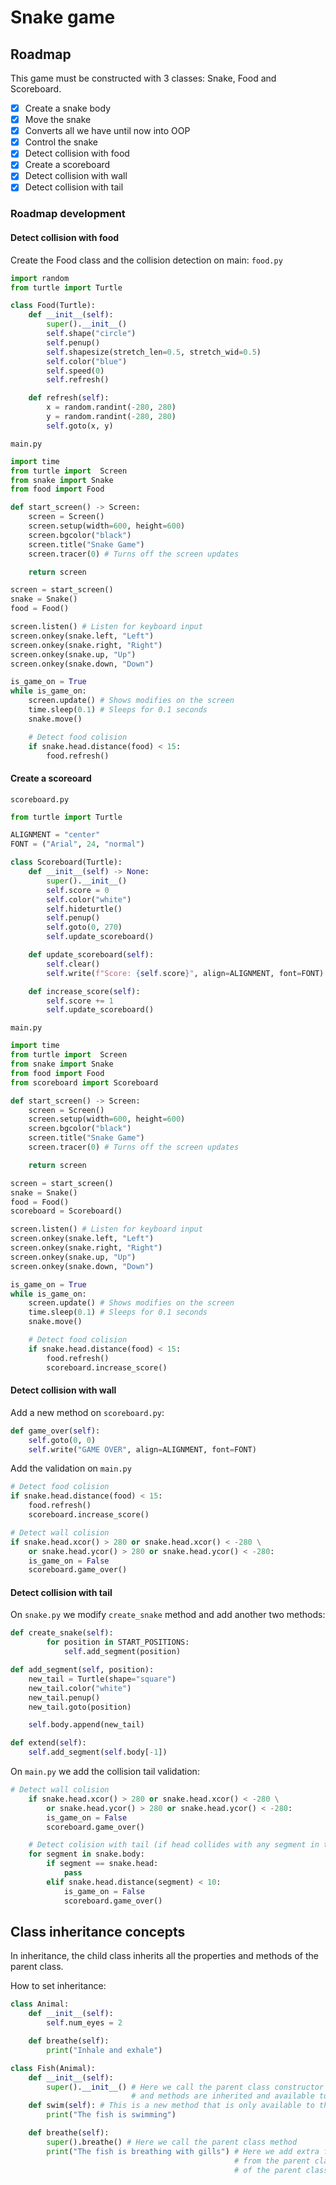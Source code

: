 # Snake game
## Roadmap
This game must be constructed with 3 classes: Snake, Food and Scoreboard.

- [x] Create a snake body
- [x] Move the snake
- [x] Converts all we have until now into OOP
- [x] Control the snake
- [x] Detect collision with food
- [X] Create a scoreboard
- [x] Detect collision with wall
- [x] Detect collision with tail

### Roadmap development
#### Detect collision with food
Create the Food class and the collision detection on main:
`food.py`
```python
import random
from turtle import Turtle

class Food(Turtle):
    def __init__(self):
        super().__init__()
        self.shape("circle")
        self.penup()
        self.shapesize(stretch_len=0.5, stretch_wid=0.5)
        self.color("blue")
        self.speed(0)
        self.refresh()

    def refresh(self):
        x = random.randint(-280, 280)
        y = random.randint(-280, 280)
        self.goto(x, y)

```

`main.py`
```python
import time
from turtle import  Screen
from snake import Snake
from food import Food

def start_screen() -> Screen:
    screen = Screen()
    screen.setup(width=600, height=600)
    screen.bgcolor("black")
    screen.title("Snake Game")
    screen.tracer(0) # Turns off the screen updates

    return screen

screen = start_screen()
snake = Snake()
food = Food()

screen.listen() # Listen for keyboard input
screen.onkey(snake.left, "Left")
screen.onkey(snake.right, "Right")
screen.onkey(snake.up, "Up")
screen.onkey(snake.down, "Down")

is_game_on = True
while is_game_on:
    screen.update() # Shows modifies on the screen
    time.sleep(0.1) # Sleeps for 0.1 seconds
    snake.move()

    # Detect food colision
    if snake.head.distance(food) < 15:
        food.refresh()

```

#### Create a scoreoard
`scoreboard.py`
```python
from turtle import Turtle

ALIGNMENT = "center"
FONT = ("Arial", 24, "normal")

class Scoreboard(Turtle):
    def __init__(self) -> None:
        super().__init__()
        self.score = 0
        self.color("white")
        self.hideturtle()
        self.penup()
        self.goto(0, 270)
        self.update_scoreboard()

    def update_scoreboard(self):
        self.clear()
        self.write(f"Score: {self.score}", align=ALIGNMENT, font=FONT)

    def increase_score(self):
        self.score += 1
        self.update_scoreboard()

```

`main.py`
```python
import time
from turtle import  Screen
from snake import Snake
from food import Food
from scoreboard import Scoreboard

def start_screen() -> Screen:
    screen = Screen()
    screen.setup(width=600, height=600)
    screen.bgcolor("black")
    screen.title("Snake Game")
    screen.tracer(0) # Turns off the screen updates

    return screen

screen = start_screen()
snake = Snake()
food = Food()
scoreboard = Scoreboard()

screen.listen() # Listen for keyboard input
screen.onkey(snake.left, "Left")
screen.onkey(snake.right, "Right")
screen.onkey(snake.up, "Up")
screen.onkey(snake.down, "Down")

is_game_on = True
while is_game_on:
    screen.update() # Shows modifies on the screen
    time.sleep(0.1) # Sleeps for 0.1 seconds
    snake.move()

    # Detect food colision
    if snake.head.distance(food) < 15:
        food.refresh()
        scoreboard.increase_score()

```

#### Detect collision with wall
Add a new method on `scoreboard.py`:
```python
def game_over(self):
    self.goto(0, 0)
    self.write("GAME OVER", align=ALIGNMENT, font=FONT)

```

Add the validation on `main.py`
```python
# Detect food colision
if snake.head.distance(food) < 15:
    food.refresh()
    scoreboard.increase_score()

# Detect wall colision
if snake.head.xcor() > 280 or snake.head.xcor() < -280 \
    or snake.head.ycor() > 280 or snake.head.ycor() < -280:
    is_game_on = False
    scoreboard.game_over()
```

#### Detect collision with tail
On `snake.py` we modify `create_snake` method and add another two methods:
```python
def create_snake(self):
        for position in START_POSITIONS:
            self.add_segment(position)

def add_segment(self, position):
    new_tail = Turtle(shape="square")
    new_tail.color("white")
    new_tail.penup()
    new_tail.goto(position)   

    self.body.append(new_tail)

def extend(self):
    self.add_segment(self.body[-1])
```

On `main.py` we add the collision tail validation:
```python
# Detect wall colision
    if snake.head.xcor() > 280 or snake.head.xcor() < -280 \
        or snake.head.ycor() > 280 or snake.head.ycor() < -280:
        is_game_on = False
        scoreboard.game_over()

    # Detect colision with tail (if head collides with any segment in the tail)
    for segment in snake.body:
        if segment == snake.head:
            pass
        elif snake.head.distance(segment) < 10:
            is_game_on = False
            scoreboard.game_over()
```

## Class inheritance concepts
In inheritance, the child class inherits all the properties and methods of the parent class.

How to set inheritance:

```python
class Animal:
    def __init__(self):
        self.num_eyes = 2

    def breathe(self):
        print("Inhale and exhale")

class Fish(Animal):
    def __init__(self):
        super().__init__() # Here we call the parent class constructor so all the attributes 
                           # and methods are inherited and available to the child class
    def swim(self): # This is a new method that is only available to the Fish class
        print("The fish is swimming")

    def breathe(self):
        super().breathe() # Here we call the parent class method
        print("The fish is breathing with gills") # Here we add extra functionality to the breathe  method inherited 
                                                  # from the parent class. So this breathe method has all the functionality 
                                                  # of the parent class plus the extra functionality of the child class

```

